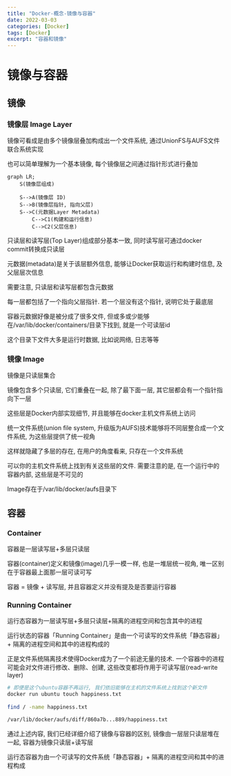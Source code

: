 ```yaml
---
title: "Docker-概念-镜像与容器"
date: 2022-03-03
categories: [Docker]
tags: [Docker]
excerpt: "容器和镜像"
---
```


# 镜像与容器

## 镜像

### 镜像层 Image Layer

镜像可看成是由多个镜像层叠加构成出一个文件系统, 通过UnionFS与AUFS文件联合系统实现

也可以简单理解为一个基本镜像, 每个镜像层之间通过指针形式进行叠加

```mermaid
graph LR;
    S(镜像层组成)

    S-->A(镜像层 ID)
    S-->B(镜像层指针, 指向父层)
    S-->C(元数据Layer Metadata)
        C-->C1(构建和运行信息)
        C-->C2(父层信息)
```

只读层和读写层(Top Layer)组成部分基本一致, 同时读写层可通过docker commit转换成只读层

元数据(metadata)是关于该层额外信息, 能够让Docker获取运行和构建时信息, 及父层层次信息

需要注意, 只读层和读写层都包含元数据

每一层都包括了一个指向父层指针. 若一个层没有这个指针, 说明它处于最底层

容器元数据好像是被分成了很多文件, 但或多或少能够在/var/lib/docker/containers/目录下找到, 就是一个可读层id

这个目录下文件大多是运行时数据, 比如说网络, 日志等等

### 镜像 Image

镜像是只读层集合

镜像包含多个只读层, 它们重叠在一起, 除了最下面一层, 其它层都会有一个指针指向下一层

这些层是Docker内部实现细节, 并且能够在docker主机文件系统上访问

统一文件系统(union file system, 升级版为AUFS)技术能够将不同层整合成一个文件系统, 为这些层提供了统一视角

这样就隐藏了多层的存在, 在用户的角度看来, 只存在一个文件系统

可以你的主机文件系统上找到有关这些层的文件. 需要注意的是, 在一个运行中的容器内部, 这些层是不可见的

Image存在于/var/lib/docker/aufs目录下

## 容器

### Container

容器是一层读写层+多层只读层

容器(container)定义和镜像(image)几乎一模一样, 也是一堆层统一视角, 唯一区别在于容器最上面那一层可读可写

容器 = 镜像 + 读写层, 并且容器定义并没有提及是否要运行容器

### Running Container

运行态容器为一层读写层+多层只读层+隔离的进程空间和包含其中的进程

运行状态的容器「Running Container」是由一个可读写的文件系统「静态容器」+ 隔离的进程空间和其中的进程构成的

正是文件系统隔离技术使得Docker成为了一个前途无量的技术. 一个容器中的进程可能会对文件进行修改、删除、创建, 这些改变都将作用于可读写层(read-write layer)

```sh
# 即便是这个ubuntu容器不再运行, 我们依旧能够在主机的文件系统上找到这个新文件
docker run ubuntu touch happiness.txt
　　
find / -name happiness.txt

/var/lib/docker/aufs/diff/860a7b...889/happiness.txt
```

通过上述内容, 我们已经详细介绍了镜像与容器的区别, 镜像由一层层只读层堆在一起, 容器为镜像只读层+读写层

运行态容器为由一个可读写的文件系统「静态容器」+ 隔离的进程空间和其中的进程构成
